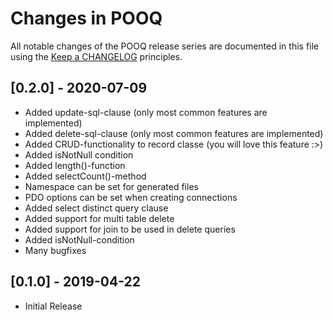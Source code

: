 # Changes in POOQ

All notable changes of the POOQ release series are documented in this file using the [Keep a CHANGELOG](http://keepachangelog.com/) principles.

## [0.2.0] - 2020-07-09

* Added update-sql-clause (only most common features are implemented)
* Added delete-sql-clause (only most common features are implemented)
* Added CRUD-functionality to record classe (you will love this feature :>)
* Added isNotNull condition
* Added length()-function
* Added selectCount()-method
* Namespace can be set for generated files
* PDO options can be set when creating connections
* Added select distinct query clause
* Added support for multi table delete
* Added support for join to be used in delete queries
* Added isNotNull-condition
* Many bugfixes

## [0.1.0] - 2019-04-22

* Initial Release


